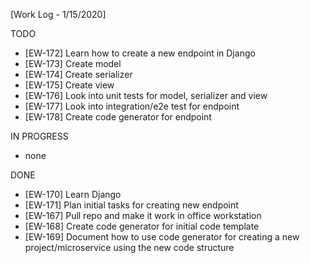 [Work Log - 1/15/2020]

TODO
- [EW-172] Learn how to create a new endpoint in Django
- [EW-173] Create model
- [EW-174] Create serializer
- [EW-175] Create view
- [EW-176] Look into unit tests for model, serializer and view
- [EW-177] Look into integration/e2e test for endpoint
- [EW-178] Create code generator for endpoint


IN PROGRESS
- none


DONE
- [EW-170] Learn Django
- [EW-171] Plan initial tasks for creating new endpoint
- [EW-167] Pull repo and make it work in office workstation
- [EW-168] Create code generator for initial code template
- [EW-169] Document how to use code generator for creating a new project/microservice using the new code structure
